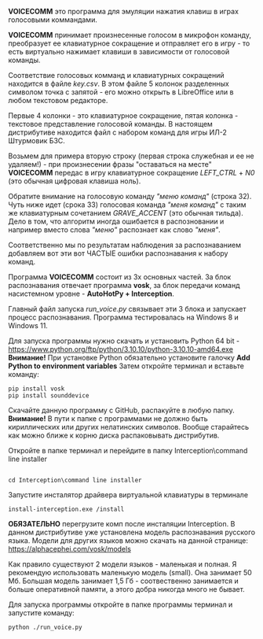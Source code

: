 
**VOICECOMM** это программа для эмуляции нажатия клавиш в играх голосовыми коммандами.

**VOICECOMM** принимает произнесенные голосом в микрофон команду, преобразует ее клавиатурное сокращение и отправляет его в игру - то есть виртуально нажимает клавиши в зависимости от голосовой команды.

Соответствие голосовых комманд и клавиатурных сокращений находится в файле *key.csv*. В этом файле 5 колонок разделенных символом точка с запятой - его можно открыть в LibreOffice  или в любом текстовом редакторе.

Первые 4 колонки - это клавиатурное сокращение, пятая колонка - текстовое представление голосовой команды. В настоящем дистрибутиве находится файл с набором команд для игры ИЛ-2 Штурмовик БЗС.

Возьмем для примера вторую строку (первая строка служебная и ее не удаляем!) - при произнесении фразы "оставаться на месте" **VOICECOMM** передас в игру клавиатурное сокращение *LEFT_CTRL* + *N0* (это обычная цифровая клавиша ноль).

Обратите внимание на голосовую команду *"меню команд"* (строка 32). Чуть ниже идет (срока 33) голосовая команда *"меня команд"* с таким же клавиатурным сочетанием *GRAVE_ACCENT* (это обычная тильда). Дело в том, что алгоритм иногда ошибается в распозновании
и например вместо слова *"меню"* распознает как слово *"меня"*.

Соответственно мы по результатам наблюдения за распознаванием добавляем вот эти вот ЧАСТЫЕ ошибки распознавания к набору команд.

Программа  **VOICECOMM** состоит из 3х основных частей. За блок распознавания отвечает программа **vosk**, за блок передачи команд насистемном уровне - **AutoHotPy + Interception**.

Главный файл запуска *run_voice.py* связывает эти 3 блока и запускает процесс распознавания.
Программа тестировалась на Windows 8 и Windows 11.

Для запуска программы нужно скачать и установить Python 64 bit - https://www.python.org/ftp/python/3.10.10/python-3.10.10-amd64.exe
**Внимание!** При установке Python обязательно установите галочку **Add Python to environment variables**
Затем откройте терминал и вставьте команду:
```
pip install vosk
pip install sounddevice
```
Скачайте данную программу с GitHub, распакуйте в любую папку. **Внимание!** В пути к папке с программами не должно быть кириллических или других нелатинских символов. Вообще старайтесь как можно ближе к корню диска распаковывать дистрибутив.

Откройте в папке терминал и перейдите в папку Interception\command line installer
```

cd Interception\command line installer
```
Запустите инсталятор драйвера виртуальной клавиатуры в терминале
```
install-interception.exe /install
```
**ОБЯЗАТЕЛЬНО** перегрузите комп после инсталяции Interception.
В данном дистрибутиве уже установлена модель распознавания русского языка. Модели для других языков можно скачать на данной странице:
https://alphacephei.com/vosk/models

Как правило существуют 2 модели языков - маленькая и полная. Я рекомендую использовать маленькую модель (small). Она занимает 50 Мб. Большая модель занимает 1,5 Гб - соотвественно занимается и больше оперативной памяти, а этого добра никогда много не бывает.

Для запуска программы откройте в папке программы терминал и запустите команду:
```
python ./run_voice.py
 ```